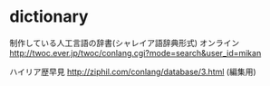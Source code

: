 # dictionary
制作している人工言語の辞書(シャレイア語辞典形式)
オンライン
http://twoc.ever.jp/twoc/conlang.cgi?mode=search&user_id=mikan

ハイリア歴早見
http://ziphil.com/conlang/database/3.html
(編集用)
